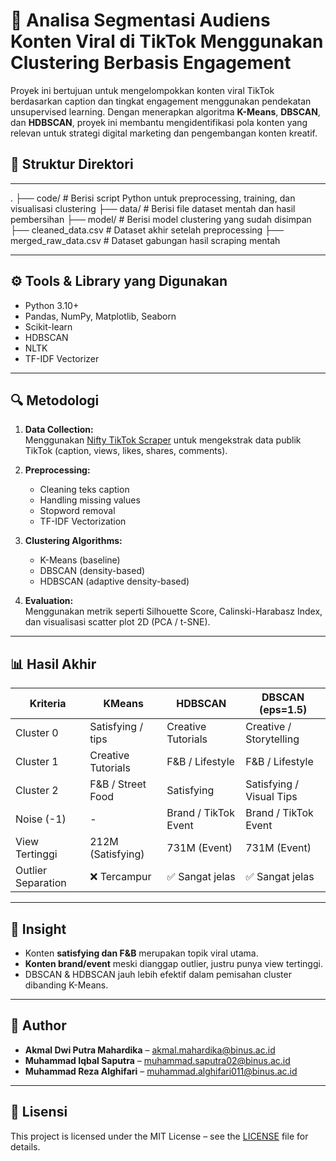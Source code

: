 # 🎯 Analisa Segmentasi Audiens Konten Viral di TikTok Menggunakan Clustering Berbasis Engagement

Proyek ini bertujuan untuk mengelompokkan konten viral TikTok berdasarkan caption dan tingkat engagement menggunakan pendekatan unsupervised learning. 
Dengan menerapkan algoritma **K-Means**, **DBSCAN**, dan **HDBSCAN**, proyek ini membantu mengidentifikasi pola konten yang relevan untuk strategi digital marketing dan
pengembangan konten kreatif.


## 📁 Struktur Direktori

---
.
├── code/                  # Berisi script Python untuk preprocessing, training, dan visualisasi clustering
├── data/                  # Berisi file dataset mentah dan hasil pembersihan
├── model/                 # Berisi model clustering yang sudah disimpan
├── cleaned_data.csv       # Dataset akhir setelah preprocessing
├── merged_raw_data.csv    # Dataset gabungan hasil scraping mentah

---

## ⚙️ Tools & Library yang Digunakan

- Python 3.10+
- Pandas, NumPy, Matplotlib, Seaborn
- Scikit-learn
- HDBSCAN
- NLTK
- TF-IDF Vectorizer

---

## 🔍 Metodologi

1. **Data Collection:**  
   Menggunakan [Nifty TikTok Scraper](https://nifty.codes/e/tiktok-scraper) untuk mengekstrak data publik TikTok (caption, views, likes, shares, comments).

2. **Preprocessing:**  
   - Cleaning teks caption  
   - Handling missing values  
   - Stopword removal  
   - TF-IDF Vectorization

3. **Clustering Algorithms:**  
   - K-Means (baseline)  
   - DBSCAN (density-based)  
   - HDBSCAN (adaptive density-based)

4. **Evaluation:**  
   Menggunakan metrik seperti Silhouette Score, Calinski-Harabasz Index, dan visualisasi scatter plot 2D (PCA / t-SNE).

---

## 📊 Hasil Akhir

| Kriteria             | KMeans            | HDBSCAN                 | DBSCAN (eps=1.5)         |
|----------------------|-------------------|--------------------------|---------------------------|
| Cluster 0            | Satisfying / tips | Creative Tutorials       | Creative / Storytelling   |
| Cluster 1            | Creative Tutorials| F&B / Lifestyle          | F&B / Lifestyle           |
| Cluster 2            | F&B / Street Food | Satisfying               | Satisfying / Visual Tips  |
| Noise (-1)           | -                 | Brand / TikTok Event     | Brand / TikTok Event      |
| View Tertinggi       | 212M (Satisfying) | 731M (Event)             | 731M (Event)              |
| Outlier Separation   | ❌ Tercampur       | ✅ Sangat jelas           | ✅ Sangat jelas           |

---

## 🧠 Insight

- Konten **satisfying dan F&B** merupakan topik viral utama.
- **Konten brand/event** meski dianggap outlier, justru punya view tertinggi.
- DBSCAN & HDBSCAN jauh lebih efektif dalam pemisahan cluster dibanding K-Means.

---

## 🧩 Author

- **Akmal Dwi Putra Mahardika** – akmal.mahardika@binus.ac.id  
- **Muhammad Iqbal Saputra** – muhammad.saputra02@binus.ac.id  
- **Muhammad Reza Alghifari** – muhammad.alghifari011@binus.ac.id  

---

## 📜 Lisensi

This project is licensed under the MIT License – see the [LICENSE](LICENSE) file for details.
